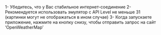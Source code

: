 1-	Убедитесь, что у Вас стабильное интернет-соединение
2-	Рекомендуется использовать эмулятор с API Level не меньше 31 (картинки могут не отображаться в ином случае)
3-	Когда запускаете приложение, нажмите на кнопку снизу, чтобы отправить запрос на сайт ‘OpenWeatherMap’
